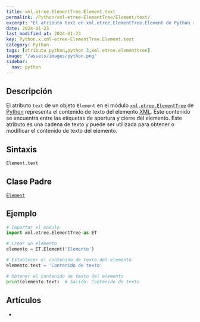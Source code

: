 ```yaml
---
title: xml.etree.ElementTree.Element.text
permalink: /Python/xml-etree-ElementTree/Element/text/
excerpt: "El atributo text en xml.etree.ElementTree.Element de Python representa el contenido de texto de un elemento XML. Puede obtenerse o modificarse."
date: 2024-01-23
last_modified_at: 2024-01-23
key: Python.x.xml-etree-ElementTree.Element.text
category: Python
tags: [atributo python,python 3,xml.etree.elementtree]
image: "/assets/images/python.png"
sidebar:
  nav: python
---
```


## Descripción


El atributo `text` de un objeto `Element` en el módulo [`xml.etree.ElementTree`](https://www.w3api.com/Python/xml-etree-ElementTree/) de [Python](https://www.manualweb.net/python/) representa el contenido de texto del elemento [XML](https://www.manualweb.net/xml/). Este contenido se encuentra entre las etiquetas de apertura y cierre del elemento. Este atributo es una cadena de texto y puede ser utilizada para obtener o modificar el contenido de texto del elemento.


## Sintaxis


```python
Element.text
```


## Clase Padre


[`Element`](https://www.w3api.com/Python/xml-etree-ElementTree/Element/)


## Ejemplo


```python
# Importar el módulo
import xml.etree.ElementTree as ET

# Crear un elemento
elemento = ET.Element('Elemento')

# Establecer el contenido de texto del elemento
elemento.text = 'Contenido de texto'

# Obtener el contenido de texto del elemento
print(elemento.text)  # Salida: Contenido de texto
```


## Artículos

- 
